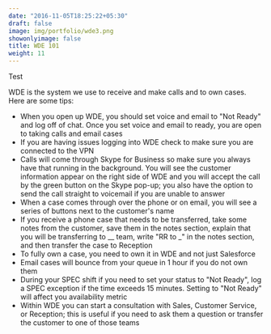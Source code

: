 ```yaml
---
date: "2016-11-05T18:25:22+05:30"
draft: false
image: img/portfolio/wde3.png
showonlyimage: false 
title: WDE 101
weight: 11
--- 
```


Test
<!--more-->

WDE is the system we use to receive and make calls and to own cases. Here are some tips:

* When you open up WDE, you should set voice and email to "Not Ready" and log off of chat. Once you set voice and email to ready, you are open to taking calls and email cases
* If you are having issues logging into WDE check to make sure you are connected to the VPN
* Calls will come through Skype for Business so make sure you always have that running in the background. You will see the customer information appear on the right side of WDE and you will accept the call by the green button on the Skype pop-up; you also have the option to send the call straight to voicemail if you are unable to answer
* When a case comes through over the phone or on email, you will see a series of buttons next to the customer's name
* If you receive a phone case that needs to be transferred, take some notes from the customer, save them in the notes section, explain that you will be transferring to __ team, write "RR to _" in the notes section, and then transfer the case to Reception 
* To fully own a case, you need to own it in WDE and not just Salesforce
* Email cases will bounce from your queue in 1 hour if you do not own them 
* During your SPEC shift if you need to set your status to "Not Ready", log a SPEC exception if the time exceeds 15 minutes. Setting to "Not Ready" will affect you availability metric 
* Within WDE you can start a consultation with Sales, Customer Service, or Reception; this is useful if you need to ask them a question or transfer the customer to one of those teams 